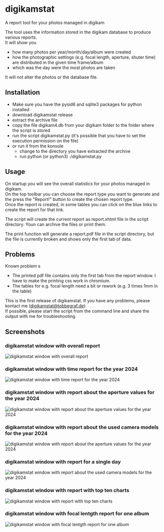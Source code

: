 # digikamstat
A report tool for your photos managed in digikam

The tool uses the information stored in the digikam database to produce various reports.\
It will show you
- how many photos per year/month/day/album were created
- how the photographic settings (e.g. focal length, aperture, shuter time) are distributed in the given time frame/album
- which was the day were the most photos are taken

It will not alter the photos or the database file.

## Installation

- Make sure you have the pysid6 and sqlite3 packages for python installed
- download digikamstat release
- extract the archive file
- copy the file digikam4.db from your digikam folder to the folder where the script is stored
- run the script digikamstat.py (it's possible that you have to set the execution permission on the file)
- or run it from the konsole 
  - change to the directory you have extracted the archive
  - run python (or python3) ./digikamstat.py
 
## Usage

On startup you will see the overall statistics for your photos managed in digikam.\
On the top toolbar you can choose the report type you want to generate and the press the "Report!" button to create the chosen report type.\
Once the report is created, in some tables you can click on the blue links to create the report for that link.

The script will create the current report as report.xhtml file in the script directory. Youn can archive the files or print them.

The print function will generate a report.pdf file in the script directory, but the file is currently broken and shows only the first tab of data.

## Problems

Known problem s
- The printed pdf file contains only the first tab from the report window. I have to make the printing css work in chromium.
- The tables for e.g. focal length need a bit or rework (e.g. 3 times 1mm in the table)

This is the first release of digikamstat. If you have any problems, please kontact me (digikamstat@tobbegraf.de).\
If possible, please start the script from the command line and share the output with me for troubleshooting.

## Screenshots

### digikamstat window with overall report
![digikamstat window with overall report](/screenshots/mainwindow1.png?raw=true "digikamstat window")

### digikamstat window with time report for the year 2024
![digikamstat window with time report for the year 2024](/screenshots/mainwindow2.png?raw=true "digikamstat window")

### digikamstat window with report about the aperture values for the year 2024
![digikamstat window with report about the aperture values for the year 2024](/screenshots/mainwindow3.png?raw=true "digikamstat window")

### digikamstat window with report about the used camera models for the year 2024
![digikamstat window with report about the aperture values for the year 2024](/screenshots/mainwindow4.png?raw=true "digikamstat window")

### digikamstat window with report for a single day 
![digikamstat window with report about the used camera models for the year 2024](/screenshots/mainwindow5.png?raw=true "digikamstat window")

### digikamstat window with report with top ten charts
![digikamstat window with report with top ten charts](/screenshots/mainwindow6.png?raw=true "digikamstat window")

### digikamstat window with focal lentgth report for one album
![digikamstat window with focal lentgth report for one album](/screenshots/mainwindow7.png?raw=true "digikamstat window")
